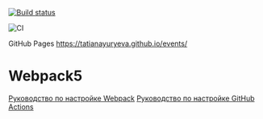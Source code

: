[![Build status](https://ci.appveyor.com/api/projects/status/197bu8ay7mc3nhie?svg=true)](https://ci.appveyor.com/project/TatianaYuryeva/events)

![CI](https://github.com/TatianaYuryeva/events/actions/workflows/web.yml/badge.svg)

GitHub Pages https://tatianayuryeva.github.io/events/
# Webpack5

[Руководство по настройке Webpack](https://webpack.js.org/guides/)
[Руководство по настройке GitHub Actions](https://docs.github.com/en/actions/quickstart)

